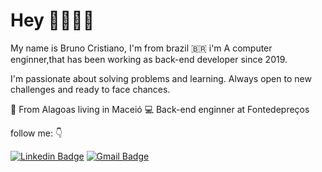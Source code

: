 # Hey 👋👨🏻‍💻

My name is Bruno Cristiano, I'm from brazil 🇧🇷 i'm A computer enginner,that has been working as back-end developer since 2019.

I'm passionate about solving problems and learning. Always open to new challenges and ready to face chances.

📍 From Alagoas living in Maceió
💻 Back-end enginner at Fontedepreços

follow me: 👇


[![Linkedin Badge](https://img.shields.io/badge/-Bruno%20Cristiano-000000?style=flat-square&logo=Linkedin&logoColor=white&link=https://www.linkedin.com/in/brunocristianods/)](https://www.linkedin.com/in/brunocristianods/) 
[![Gmail Badge](https://img.shields.io/badge/-brunocristianocontato@gmail.com-000000?style=flat-square&logo=Gmail&logoColor=white&link=mailto:brunocristianocontato@gmail.com)](mailto:brunocristianocontato@gmail.com)
